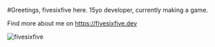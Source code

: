 #Greetings, fivesixfive here.
15yo developer, currently making a game.

Find more about me on
https://fivesixfive.dev

<p><img src="https://github-readme-stats.vercel.app/api/top-langs?username=thefivesixfive&show_icons=true&locale=en&theme=dracula&layout=compact" alt="fivesixfive" /></p>
